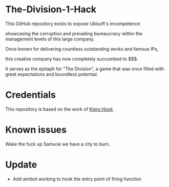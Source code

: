 # The-Division-1-Hack
This GitHub repository exists to expose Ubisoft's incompetence

showcasing the corruption and prevailing bureaucracy within the management levels of this large company.

Once known for delivering countless outstanding works and famous IPs, 

this creative company has now completely succumbed to $$$. 

It serves as the epitaph for "The Division", a game that was once filled with great expectations and boundless potential.

# Credentials
This repository is based on the work of [Kiero Hook](https://github.com/rdbo/ImGui-DirectX-11-Kiero-Hook).

# Known issues
Wake the fuck up Samurai we have a city to burn.

# Update
- Add aimbot working to hook the entry point of firing function
